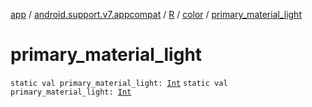[app](../../../index.md) / [android.support.v7.appcompat](../../index.md) / [R](../index.md) / [color](index.md) / [primary_material_light](.)

# primary_material_light

`static val primary_material_light: `[`Int`](https://kotlinlang.org/api/latest/jvm/stdlib/kotlin/-int/index.html)
`static val primary_material_light: `[`Int`](https://kotlinlang.org/api/latest/jvm/stdlib/kotlin/-int/index.html)